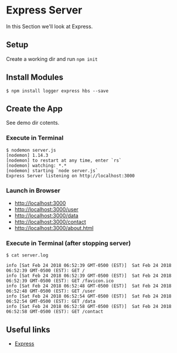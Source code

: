 # Express Server
In this Section we'll look at Express.


## Setup
Create a working dir and run ```npm init```


## Install Modules
```
$ npm install logger express hbs --save
```

## Create the App 

See demo dir cotents.

### Execute in Terminal
```
$ nodemon server.js
[nodemon] 1.14.3
[nodemon] to restart at any time, enter `rs`
[nodemon] watching: *.*
[nodemon] starting `node server.js`
Express Server listening on http://localhost:3000
```

### Launch in Browser
+ [http://localhost:3000](http://localhost:3000)
+ [http://localhost:3000/user](http://localhost:3000/user)
+ [http://localhost:3000/data](http://localhost:3000/data)
+ [http://localhost:3000/contact](http://localhost:3000/contact)
+ [http://localhost:3000/about.html](http://localhost:3000/about.html)

### Execute in Terminal (after stopping server)

```
$ cat server.log 

info [Sat Feb 24 2018 06:52:39 GMT-0500 (EST)]  Sat Feb 24 2018 06:52:39 GMT-0500 (EST): GET /
info [Sat Feb 24 2018 06:52:39 GMT-0500 (EST)]  Sat Feb 24 2018 06:52:39 GMT-0500 (EST): GET /favicon.ico
info [Sat Feb 24 2018 06:52:48 GMT-0500 (EST)]  Sat Feb 24 2018 06:52:48 GMT-0500 (EST): GET /user
info [Sat Feb 24 2018 06:52:54 GMT-0500 (EST)]  Sat Feb 24 2018 06:52:54 GMT-0500 (EST): GET /data
info [Sat Feb 24 2018 06:52:58 GMT-0500 (EST)]  Sat Feb 24 2018 06:52:58 GMT-0500 (EST): GET /contact
```


## Useful links
* [Express](https://expressjs.com/)
